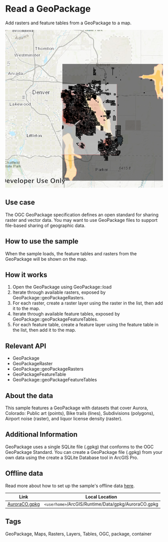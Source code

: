 # Read a GeoPackage

Add rasters and feature tables from a GeoPackage to a map.

![](screenshot.png)

## Use case
The OGC GeoPackage specification defines an open standard for sharing raster and vector data. You may want to use GeoPackage files to support file-based sharing of geographic data.

## How to use the sample
When the sample loads, the feature tables and rasters from the GeoPackage will be shown on the map.

## How it works
1. Open the GeoPackage using GeoPackage::load
2. Iterate through available rasters, exposed by GeoPackage::geoPackageRasters.
3. For each raster, create a raster layer using the raster in the list, then add it to the map.
4. Iterate through available feature tables, exposed by GeoPackage::geoPackageFeatureTables.
5. For each feature table, create a feature layer using the feature table in the list, then add it to the map.

## Relevant API
- GeoPackage
- GeoPackageRaster
- GeoPackage::geoPackageRasters
- GeoPackageFeatureTable
- GeoPackage::geoPackageFeatureTables

## About the data
This sample features a GeoPackage with datasets that cover Aurora, Colorado: Public art (points), Bike trails (lines), Subdivisions (polygons), Airport noise (raster), and liquor license density (raster).

## Additional Information
GeoPackage uses a single SQLite file (.gpkg) that conforms to the OGC GeoPackage Standard. You can create a GeoPackage file (.gpkg) from your own data using the create a SQLite Database tool in ArcGIS Pro.

## Offline data
Read more about how to set up the sample's offline data [here](http://links.esri.com/ArcGISRuntimeQtSamples).

Link | Local Location
---------|-------|
|[AuroraCO.gpkg](https://www.arcgis.com/home/item.html?id=68ec42517cdd439e81b036210483e8e7)| `<userhome>`/ArcGIS/Runtime/Data/gpkg/AuroraCO.gpkg |

## Tags
GeoPackage, Maps, Rasters, Layers, Tables, OGC, package, container
